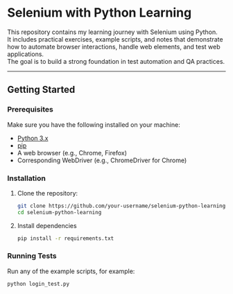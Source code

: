 # Selenium with Python Learning

This repository contains my learning journey with Selenium using Python.  
It includes practical exercises, example scripts, and notes that demonstrate how to automate browser interactions, handle web elements, and test web applications.  
The goal is to build a strong foundation in test automation and QA practices.

---

## Getting Started

### Prerequisites
Make sure you have the following installed on your machine:
- [Python 3.x](https://www.python.org/downloads/)
- [pip](https://pip.pypa.io/en/stable/installation/)
- A web browser (e.g., Chrome, Firefox)
- Corresponding WebDriver (e.g., ChromeDriver for Chrome)

### Installation
1. Clone the repository:
   ```bash
   git clone https://github.com/your-username/selenium-python-learning.git
   cd selenium-python-learning
   ```
2. Install dependencies
   ```bash
   pip install -r requirements.txt
   ```

### Running Tests
Run any of the example scripts, for example:
```bash
python login_test.py
```
